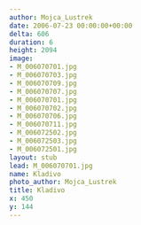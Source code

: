 ```yaml
---
author: Mojca_Lustrek
date: 2006-07-23 00:00:00+00:00
delta: 606
duration: 6
height: 2094
image:
- M_006070701.jpg
- M_006070703.jpg
- M_006070709.jpg
- M_006070707.jpg
- M_006070701.jpg
- M_006070702.jpg
- M_006070706.jpg
- M_006070711.jpg
- M_006072502.jpg
- M_006072503.jpg
- M_006072501.jpg
layout: stub
lead: M_006070701.jpg
name: Kladivo
photo_author: Mojca_Lustrek
title: Kladivo
x: 450
y: 144
---
```

